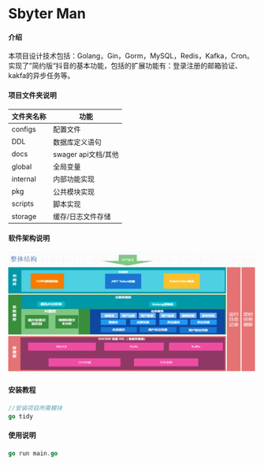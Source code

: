 # Sbyter Man

#### 介绍
本项目设计技术包括：Golang，Gin，Gorm，MySQL，Redis，Kafka，Cron。实现了”简约版“抖音的基本功能，包括的扩展功能有：登录注册的邮箱验证、
kakfa的异步任务等。

#### 项目文件夹说明
| 文件夹名称 | 功能                |
| ---------- | ------------------- |
| configs    | 配置文件            |
| DDL    | 数据库定义语句            |
| docs       | swager api文档/其他 |
| global     | 全局变量            |
| internal   | 内部功能实现        |
| pkg        | 公共模块实现        |
| scripts    | 脚本实现            |
| storage    | 缓存/日志文件存储   |

#### 软件架构说明
![img.png](img.png)

#### 安装教程

```go
//安装项目所需模块 
go tidy
```

#### 使用说明

```go
go run main.go
```

